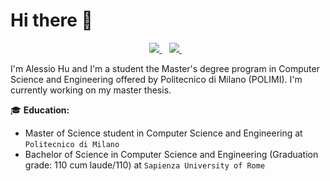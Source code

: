 # Hi there 👋
<p align='center'>
  <a href="https://www.linkedin.com/in/alessio-hu-304bba278/">
    <img src="https://img.shields.io/badge/LinkedIn-0077B5?style=for-the-badge&logo=linkedin&logoColor=white"></img>
  </a>&nbsp;&nbsp;
  <a href="mailto:kirbyalessio@yahoo.it">
    <img src="https://img.shields.io/badge/Yahoo!-6001D2?style=for-the-badge&logo=Yahoo!&logoColor=white"></img>
  </a> &nbsp;&nbsp;
</p>

I'm Alessio Hu and I'm a student the Master's degree program in Computer Science and Engineering offered by Politecnico di Milano (POLIMI). I'm currently working on my master thesis.

:mortar_board: **Education:**
- Master of Science student in Computer Science and Engineering at `Politecnico di Milano`
- Bachelor of Science in Computer Science and Engineering (Graduation grade: 110 cum laude/110) at `Sapienza University of Rome`

<!--
**laaners/laaners** is a ✨ _special_ ✨ repository because its `README.md` (this file) appears on your GitHub profile.

Here are some ideas to get you started:

- 🔭 I’m currently working on ...
- 🌱 I’m currently learning ...
- 👯 I’m looking to collaborate on ...
- 🤔 I’m looking for help with ...
- 💬 Ask me about ...
- 📫 How to reach me: ...
- 😄 Pronouns: ...
- ⚡ Fun fact: ...
-->
